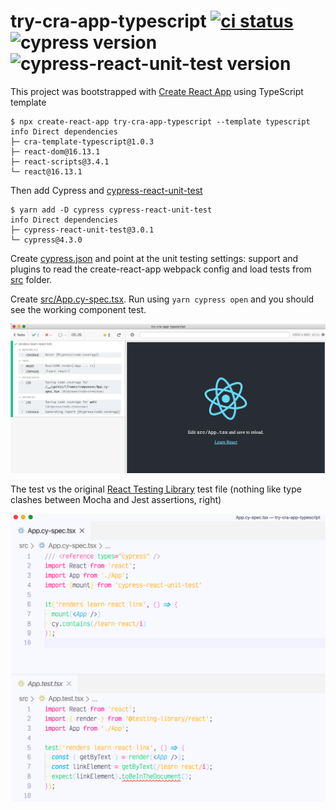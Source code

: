 # try-cra-app-typescript [![ci status][ci image]][ci url] ![cypress version](https://img.shields.io/badge/cypress-4.6.0-brightgreen) ![cypress-react-unit-test version](https://img.shields.io/badge/cypress--react--unit--test-4.2.3-brightgreen)

This project was bootstrapped with [Create React App](https://github.com/facebook/create-react-app) using TypeScript template

```shell
$ npx create-react-app try-cra-app-typescript --template typescript
info Direct dependencies
├─ cra-template-typescript@1.0.3
├─ react-dom@16.13.1
├─ react-scripts@3.4.1
└─ react@16.13.1
```

Then add Cypress and [cypress-react-unit-test](https://github.com/bahmutov/cypress-react-unit-test)

```shell
$ yarn add -D cypress cypress-react-unit-test
info Direct dependencies
├─ cypress-react-unit-test@3.0.1
└─ cypress@4.3.0
```

Create [cypress.json](cypress.json) and point at the unit testing settings: support and plugins to read the create-react-app webpack config and load tests from [src](src) folder.

Create [src/App.cy-spec.tsx](src/App.cy-spec.tsx). Run using `yarn cypress open` and you should see the working component test.

![Working unit test](images/works.png)

The test vs the original [React Testing Library](https://testing-library.com/docs/react-testing-library/intro) test file (nothing like type clashes between Mocha and Jest assertions, right)

![Code](images/initial-code.png)

[ci image]: https://github.com/bahmutov/try-cra-app-typescript/workflows/ci/badge.svg?branch=master
[ci url]: https://github.com/bahmutov/try-cra-app-typescript/actions
